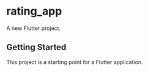 # rating_app

A new Flutter project.

## Getting Started

This project is a starting point for a Flutter application.